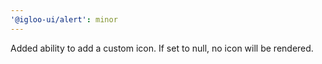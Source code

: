 ```yaml
---
'@igloo-ui/alert': minor
---
```


Added ability to add a custom icon. If set to null, no icon will be rendered.

